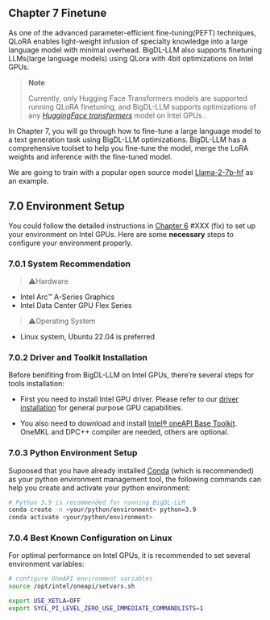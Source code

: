## Chapter 7 Finetune

As one of the advanced parameter-efficient fine-tuning(PEFT) techniques, QLoRA enables light-weight infusion of specialty knowledge into a large language model with minimal overhead. BigDL-LLM also supports finetuning LLMs(large language models) using QLora with 4bit optimizations on Intel GPUs.

> **Note**
>
> Currently, only Hugging Face Transformers models are supported running QLoRA finetuning, and BigDL-LLM supports optimizations of any [*HuggingFace transformers*](https://huggingface.co/docs/transformers/index) model on Intel GPUs .


In Chapter 7, you will go through how to fine-tune a large language model to a text generation task using BigDL-LLM optimizations. BigDL-LLM has a comprehensive toolset to help you fine-tune the model, merge the LoRA weights and inference with the fine-tuned model.

We are going to train with a popular open source model [Llama-2-7b-hf](https://huggingface.co/meta-llama/Llama-2-7b-hf) as an example.

## 7.0 Environment Setup

You could follow the detailed instructions in [Chapter 6](./ch_6_GPU_Acceleration/README.md) #XXX (fix) to set up your environment on Intel GPUs. Here are some **necessary** steps to configure your environment properly.

### 7.0.1 System Recommendation

> ⚠️Hardware
  - Intel Arc™ A-Series Graphics
  - Intel Data Center GPU Flex Series

> ⚠️Operating System
  - Linux system, Ubuntu 22.04 is preferred


### 7.0.2 Driver and Toolkit Installation

Before benifiting from BigDL-LLM on Intel GPUs, there’re several steps for tools installation:

- First you need to install Intel GPU driver. Please refer to our [driver installation](https://dgpu-docs.intel.com/driver/installation.html) for general purpose GPU capabilities.

- You also need to download and install [Intel® oneAPI Base Toolkit](https://www.intel.com/content/www/us/en/developer/tools/oneapi/base-toolkit-download.html). OneMKL and DPC++ compiler are needed, others are optional.


### 7.0.3 Python Environment Setup

Supoosed that you have already installed [Conda](https://docs.conda.io/projects/conda/en/stable/) (which is recommended) as your python environment management tool, the following commands can help you create and activate your python environment: 

```bash
# Python 3.9 is recommended for running BigDL-LLM
conda create -n <your/python/environment> python=3.9 
conda activate <your/python/environment> 
```

### 7.0.4 Best Known Configuration on Linux

For optimal performance on Intel GPUs, it is recommended to set several environment variables:

```bash
# configure OneAPI environment variables
source /opt/intel/oneapi/setvars.sh

export USE_XETLA=OFF
export SYCL_PI_LEVEL_ZERO_USE_IMMEDIATE_COMMANDLISTS=1
```



